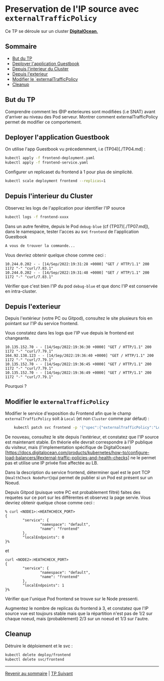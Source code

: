# Preservation de l'IP source avec `externalTrafficPolicy`

Ce TP se déroule sur un cluster <ins>**DigitalOcean**<ins>.  

## Sommaire
  * [But du TP](#but-du-tp)
  * [Deployer l'application Guestbook](#deployer-lapplication-guestbook)
  * [Depuis l'interieur du Cluster](#depuis-linterieur-du-cluster)
  * [Depuis l'exterieur](#depuis-lexterieur)
  * [Modifier le `externalTrafficPolicy](#modifier-le-externaltrafficpolicy)
  * [Cleanup](#cleanup)

## But du TP
Comprendre comment les @IP exterieures sont modifiées (i.e SNAT) avant d'arriver au niveau des Pod serveur.
Montrer comment externalTrafficPolicy permet de modifier ce comportement.

## Deployer l'application Guestbook

On utilise l'app Guestbook vu précedemment, i.e (TP04)[./TP04.md] :
```bash
kubectl apply -f frontend-deployment.yaml
kubectl apply -f frontend-service.yaml
```
Configurer un replicaset du frontend à 1 pour plus de simplicité.
```bash
kubectl scale deployment frontend --replicas=1
```

## Depuis l'interieur du Cluster

Observez les logs de l'application pour identifier l'IP source

```bash
kubectl logs -f frontend-xxxx 
```

Dans un autre fenêtre, depuis le Pod `debug-blue` (cf (TP07)[./TP07.md]), dans le namespace, tester l'acces au svc `frontend` de l'application Guestbook

```bash
A vous de trouver la commande...
```

Vous devriez obtenir quelque chose comme ceci :
```
10.244.0.202 - - [14/Sep/2022:19:31:28 +0000] "GET / HTTP/1.1" 200 1172 "-" "curl/7.83.1"
10.244.0.202 - - [14/Sep/2022:19:31:48 +0000] "GET / HTTP/1.1" 200 1172 "-" "curl/7.83.1"
```
Vérifier que c'est bien l'IP du pod `debug-blue` et que donc l'IP est conservée en intra-cluster.

## Depuis l'exterieur

Depuis l'extérieur (votre PC ou Gitpod), consultez le site plusieurs fois en pointant sur l'IP du service frontend.

Vous constatez dans les logs que l'IP vue depuis le frontend est changeante.
```
10.135.152.70 - - [14/Sep/2022:19:36:30 +0000] "GET / HTTP/1.1" 200 1172 "-" "curl/7.79.1"
164.92.138.123 - - [14/Sep/2022:19:36:40 +0000] "GET / HTTP/1.1" 200 1172 "-" "curl/7.79.1"
10.135.152.70 - - [14/Sep/2022:19:36:45 +0000] "GET / HTTP/1.1" 200 1172 "-" "curl/7.79.1"
10.135.152.70 - - [14/Sep/2022:19:36:49 +0000] "GET / HTTP/1.1" 200 1172 "-" "curl/7.79.1"
```

Pourquoi ?

## Modifier le `externalTrafficPolicy`

Modifier le service d'exposition du Frontend afin que le champ `externalTrafficPolicy` soit à `Local` (et non `Cluster` comme par défaut) :

```bash
    kubectl patch svc frontend -p '{"spec":{"externalTrafficPolicy":"Local"}}'
```

De nouveau, consultez le site depuis l'extérieur, et constatez que l'IP source est maintenant stable. En théorie elle devrait correspondre  à l'IP publique du visiteur, mais (l'implementation spécifique de DigitalOcean)[https://docs.digitalocean.com/products/kubernetes/how-to/configure-load-balancers/#external-traffic-policies-and-health-checks] ne le permet pas et utilise une IP privée fixe affectée au LB.

Dans la description du service frontend, déterminer quel est le port TCP (`HealthCheck NodePort`)qui permet de publier si un Pod est présent sur un Noeud.

Depuis Gitpod (puisque votre PC est probablement filtré) faites des requetes sur ce port sur les différentes et observez la page servie.
Vous devriez obtenir quelque chose comme ceci :

```
% curl <NODE1>:<HEATHCHECK_PORT>
{
        "service": {
                "namespace": "default",
                "name": "frontend"
        },
        "localEndpoints": 0
}%                              
```
et
```
curl <NODE2>:HEATHCHECK_PORT>
{
        "service": {
                "namespace": "default",
                "name": "frontend"
        },
        "localEndpoints": 1
}%                                 
```
Vérifier que l'unique Pod frontend se trouve sur le Node pressenti.

Augmentez le nombre de replicas du frontend à 3, et constatez que l'IP source vue est toujours stable mais que la répartition n'est pas de 1/2 sur chaque noeud, mais (probablement) 2/3 sur un noeud et 1/3 sur l'autre.

## Cleanup

Détruire le déploiement et le svc :
```bash
kubectl delete deploy/frontend
kubectl delete svc/frontend
```

---

[Revenir au sommaire](../README.md) | [TP Suivant](./TP12.md)